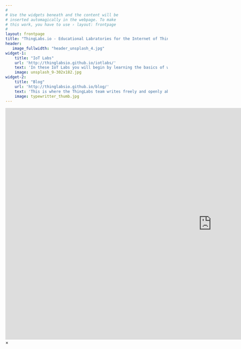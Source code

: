 ```yaml
---
#
# Use the widgets beneath and the content will be
# inserted automagically in the webpage. To make
# this work, you have to use › layout: frontpage
#
layout: frontpage
title: "ThingLabs.io - Educational Labratories for the Internet of Things"
header:
   image_fullwidth: "header_unsplash_4.jpg"
widget-1:
    title: "IoT Labs"
    url: 'http://thinglabsio.github.io/iotlabs/'
    text: 'In these IoT Labs you will begin by learning the basics of working with micro-controllers and sensors, and move on to connecting them to the Internet. You will learn how to leverage Cloud IoT services to collect data and control devices and use advanced services like machine learning and analytics to discover insights using your <em>Things</em>.'
    image: unsplash_9-302x182.jpg
widget-2:
    title: "Blog"
    url: 'http://thinglabsio.github.io/blog/'
    text: 'This is where the ThingLabs team writes freely and openly about whatever is on our mind...sometimes that's nothing...sometimes that's robots. You never really know.'
    image: typewritter_thumb.jpg
---
```



<div id="videoModal" class="reveal-modal large" data-reveal="">
  <div class="flex-video widescreen vimeo" style="display: block;">
    <iframe width="1280" height="720" src="https://www.youtube.com/embed/3b5zCFSmVvU" frameborder="0" allowfullscreen></iframe>
  </div>
  <a class="close-reveal-modal">&#215;</a>
</div>